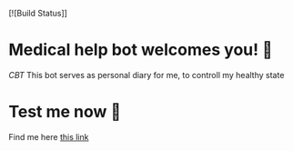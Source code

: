 ﻿[![Build Status]]
# Medical help bot welcomes you! 👋
*CBT* This bot serves as personal diary for me, to controll my healthy state


# Test me now 🥴
Find me here [this link](https://t.me/medical_help_bot)
